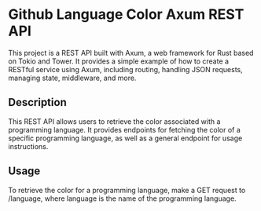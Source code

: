 # Github Language Color Axum REST API 
This project is a REST API built with Axum, a web framework for Rust based on Tokio and Tower. It provides a simple example of how to create a RESTful service using Axum, including routing, handling JSON requests, managing state, middleware, and more.

## Description
This REST API allows users to retrieve the color associated with a programming language. It provides endpoints for fetching the color of a specific programming language, as well as a general endpoint for usage instructions.

## Usage
To retrieve the color for a programming language, make a GET request to /language, where language is the name of the programming language.
